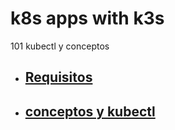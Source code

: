 # k8s apps with k3s
101 kubectl y conceptos

- ## [Requisitos](nodos.md)
- ## [conceptos y kubectl](conceptos.md)
